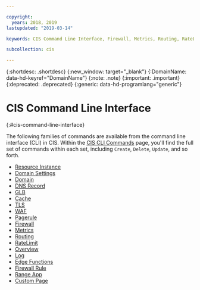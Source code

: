 ```yaml
---

copyright:
  years: 2018, 2019
lastupdated: "2019-03-14"

keywords: CIS Command Line Interface, Firewall, Metrics, Routing, RateLimit, Overview

subcollection: cis

---
```


{:shortdesc: .shortdesc}
{:new_window: target="_blank"}
{:DomainName: data-hd-keyref="DomainName"}
{:note: .note}
{:important: .important}
{:deprecated: .deprecated}
{:generic: data-hd-programlang="generic"}


# CIS Command Line Interface
{:#cis-command-line-interface}

The following families of commands are available from the command line interface (CLI) in CIS. Within the [CIS CLI Commands](/docs/cis-cli-plugin?topic=cis-cli-plugin-cis-cli-commands#cis-cli-commands) page, you'll find the full set of commands within each set, including `Create`, `Delete`, `Update`, and so forth.
  
  * [Resource Instance](/docs/cis-cli-plugin?topic=cis-cli-plugin-cis-cli-commands#resource-instance)
  * [Domain Settings](/docs/cis-cli-plugin?topic=cis-cli-plugin-cis-cli-commands#domain-settings)
  * [Domain](/docs/cis-cli-plugin?topic=cis-cli-plugin-cis-cli-commands#domain)
  * [DNS Record](/docs/cis-cli-plugin?topic=cis-cli-plugin-cis-cli-commands#dns-record)
  * [GLB](/docs/cis-cli-plugin?topic=cis-cli-plugin-cis-cli-commands#glb)
  * [Cache](/docs/cis-cli-plugin?topic=cis-cli-plugin-cis-cli-commands#cache)
  * [TLS](/docs/cis-cli-plugin?topic=cis-cli-plugin-cis-cli-commands#tls)
  * [WAF](/docs/cis-cli-plugin?topic=cis-cli-plugin-cis-cli-commands#waf)
  * [Pagerule](/docs/cis-cli-plugin?topic=cis-cli-plugin-cis-cli-commands#pagerule)
  * [Firewall](/docs/cis-cli-plugin?topic=cis-cli-plugin-cis-cli-commands#firewall)
  * [Metrics](/docs/cis-cli-plugin?topic=cis-cli-plugin-cis-cli-commands#metrics)
  * [Routing](/docs/cis-cli-plugin?topic=cis-cli-plugin-cis-cli-commands#routing)
  * [RateLimit](/docs/cis-cli-plugin?topic=cis-cli-plugin-cis-cli-commands#ratelimit)
  * [Overview](/docs/cis-cli-plugin?topic=cis-cli-plugin-cis-cli-commands#overview)
  * [Log](/docs/cis-cli-plugin?topic=cis-cli-plugin-cis-cli-commands#log)
  * [Edge Functions](/docs/cis-cli-plugin?topic=cis-cli-plugin-cis-cli-commands#edge-functions)
  * [Firewall Rule](/docs/cis-cli-plugin?topic=cis-cli-plugin-cis-cli-commands#firewall-rule)
  * [Range App](/docs/cis-cli-plugin?topic=cis-cli-plugin-cis-cli-commands#range-app)
  * [Custom Page](/docs/cis-cli-plugin?topic=cis-cli-plugin-cis-cli-commands#custom-page)
